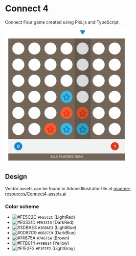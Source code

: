 # Connect 4
Connect Four game created using Pixi.js and TypeScript.

<img src="readme-resources/screenshot.png" alt="Prototype" width="400"/>

## Design
Vector assets can be found in Adobe Illustrator file at  [readme-resources/Connect4-assets.ai](https://github.com/MiroslavJelaska/connect-four/blob/master/readme-resources/Connect4-assets.ai)

### Color scheme
* ![#FE5C2C](http://placehold.it/15/FE5C2C/000000?text=+) `#FE5C2C` (LightRed)
* ![#E0331D](http://placehold.it/15/E0331D/000000?text=+) `#E0331D` (DarkRed)
* ![#3DBAE3](http://placehold.it/15/3DBAE3/000000?text=+) `#3DBAE3` (LightBlue)
* ![#0D87C9](http://placehold.it/15/0D87C9/000000?text=+) `#0D87C9` (DarkBlue)
* ![#74675A](http://placehold.it/15/74675A/000000?text=+) `#74675A` (Brown)
* ![#FFB014](http://placehold.it/15/FFB014/000000?text=+) `#FFB014` (Yellow)
* ![#F1F2F2](http://placehold.it/15/F1F2F2/000000?text=+) `#F1F2F2` (LightGray)
